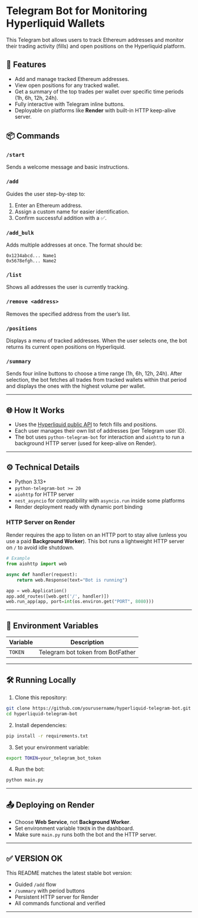 # Telegram Bot for Monitoring Hyperliquid Wallets

This Telegram bot allows users to track Ethereum addresses and monitor their trading activity (fills) and open positions on the Hyperliquid platform.

## 🚀 Features

- Add and manage tracked Ethereum addresses.
- View open positions for any tracked wallet.
- Get a summary of the top trades per wallet over specific time periods (1h, 6h, 12h, 24h).
- Fully interactive with Telegram inline buttons.
- Deployable on platforms like **Render** with built-in HTTP keep-alive server.

## 📦 Commands

### `/start`
Sends a welcome message and basic instructions.

### `/add`
Guides the user step-by-step to:
1. Enter an Ethereum address.
2. Assign a custom name for easier identification.
3. Confirm successful addition with a ✅.

### `/add_bulk`
Adds multiple addresses at once. The format should be:
```
0x1234abcd... Name1  
0x5678efgh... Name2
```

### `/list`
Shows all addresses the user is currently tracking.

### `/remove <address>`
Removes the specified address from the user’s list.

### `/positions`
Displays a menu of tracked addresses. When the user selects one, the bot returns its current open positions on Hyperliquid.

### `/summary`
Sends four inline buttons to choose a time range (1h, 6h, 12h, 24h). After selection, the bot fetches all trades from tracked wallets within that period and displays the ones with the highest volume per wallet.

---

## 🌐 How It Works

- Uses the [Hyperliquid public API](https://hyperliquid.xyz) to fetch fills and positions.
- Each user manages their own list of addresses (per Telegram user ID).
- The bot uses `python-telegram-bot` for interaction and `aiohttp` to run a background HTTP server (used for keep-alive on Render).

---

## ⚙️ Technical Details

- Python 3.13+
- `python-telegram-bot >= 20`
- `aiohttp` for HTTP server
- `nest_asyncio` for compatibility with `asyncio.run` inside some platforms
- Render deployment ready with dynamic port binding

### HTTP Server on Render

Render requires the app to listen on an HTTP port to stay alive (unless you use a paid **Background Worker**). This bot runs a lightweight HTTP server on `/` to avoid idle shutdown.

```python
# Example
from aiohttp import web

async def handler(request):
    return web.Response(text="Bot is running")

app = web.Application()
app.add_routes([web.get('/', handler)])
web.run_app(app, port=int(os.environ.get("PORT", 8080)))
```

---

## 📄 Environment Variables

| Variable | Description |
|----------|-------------|
| `TOKEN`  | Telegram bot token from BotFather |

---

## 🛠️ Running Locally

1. Clone this repository:
```bash
git clone https://github.com/yourusername/hyperliquid-telegram-bot.git
cd hyperliquid-telegram-bot
```

2. Install dependencies:
```bash
pip install -r requirements.txt
```

3. Set your environment variable:
```bash
export TOKEN=your_telegram_bot_token
```

4. Run the bot:
```bash
python main.py
```

---

## 📤 Deploying on Render

- Choose **Web Service**, not **Background Worker**.
- Set environment variable `TOKEN` in the dashboard.
- Make sure `main.py` runs both the bot and the HTTP server.

---

## ✅ VERSION OK

This README matches the latest stable bot version:
- Guided `/add` flow
- `/summary` with period buttons
- Persistent HTTP server for Render
- All commands functional and verified

---
